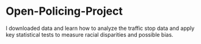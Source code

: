 # Open-Policing-Project
I downloaded data and learn how to analyze the traffic stop data and apply key statistical tests to measure racial disparities and possible bias.

